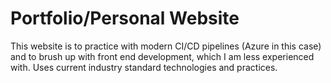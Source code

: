 # Portfolio/Personal Website


This website is to practice with modern CI/CD pipelines (Azure in this case) and to brush up with front end development, which I am less experienced with. Uses current industry standard technologies and practices.
